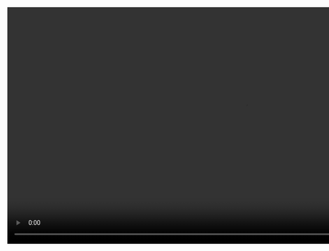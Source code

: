 <video src='https://psv4.userapi.com/c812702/u439427725/docs/d3/bbd1f87450b9/video.mp4?extra=pLxmNTRm3oBqdqH3H_aMJ3wdbkucSC2cEgW3Laucj6ME30xdMHWJg-CeitWd1rJSUJV91iHkIpI4JLcowGJ9NhboeS3EQw1rc-tbrnu3RDi7w42bsZvuXq6tr-NVca1UOXW3ZxriXJg8m6mf49avr-Nd3A' width=1080/>
